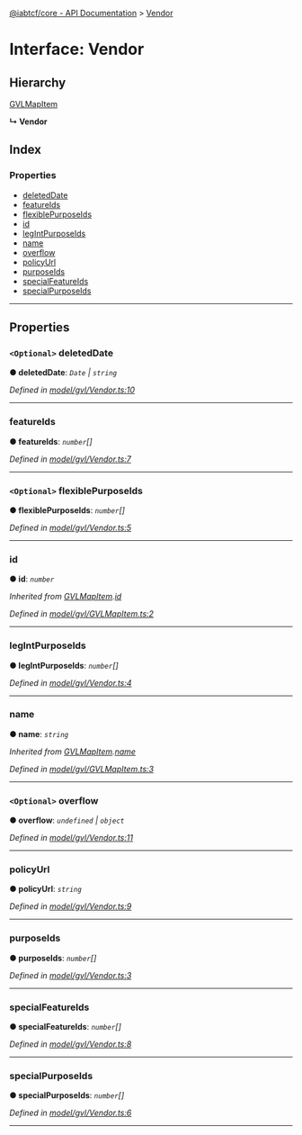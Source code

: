 [@iabtcf/core - API Documentation](../README.md) > [Vendor](../interfaces/vendor.md)

# Interface: Vendor

## Hierarchy

 [GVLMapItem](gvlmapitem.md)

**↳ Vendor**

## Index

### Properties

* [deletedDate](vendor.md#deleteddate)
* [featureIds](vendor.md#featureids)
* [flexiblePurposeIds](vendor.md#flexiblepurposeids)
* [id](vendor.md#id)
* [legIntPurposeIds](vendor.md#legintpurposeids)
* [name](vendor.md#name)
* [overflow](vendor.md#overflow)
* [policyUrl](vendor.md#policyurl)
* [purposeIds](vendor.md#purposeids)
* [specialFeatureIds](vendor.md#specialfeatureids)
* [specialPurposeIds](vendor.md#specialpurposeids)

---

## Properties

<a id="deleteddate"></a>

### `<Optional>` deletedDate

**● deletedDate**: *`Date` \| `string`*

*Defined in [model/gvl/Vendor.ts:10](https://github.com/chrispaterson/iabtcf-es/blob/2c7676b/modules/core/src/model/gvl/Vendor.ts#L10)*

___
<a id="featureids"></a>

###  featureIds

**● featureIds**: *`number`[]*

*Defined in [model/gvl/Vendor.ts:7](https://github.com/chrispaterson/iabtcf-es/blob/2c7676b/modules/core/src/model/gvl/Vendor.ts#L7)*

___
<a id="flexiblepurposeids"></a>

### `<Optional>` flexiblePurposeIds

**● flexiblePurposeIds**: *`number`[]*

*Defined in [model/gvl/Vendor.ts:5](https://github.com/chrispaterson/iabtcf-es/blob/2c7676b/modules/core/src/model/gvl/Vendor.ts#L5)*

___
<a id="id"></a>

###  id

**● id**: *`number`*

*Inherited from [GVLMapItem](gvlmapitem.md).[id](gvlmapitem.md#id)*

*Defined in [model/gvl/GVLMapItem.ts:2](https://github.com/chrispaterson/iabtcf-es/blob/2c7676b/modules/core/src/model/gvl/GVLMapItem.ts#L2)*

___
<a id="legintpurposeids"></a>

###  legIntPurposeIds

**● legIntPurposeIds**: *`number`[]*

*Defined in [model/gvl/Vendor.ts:4](https://github.com/chrispaterson/iabtcf-es/blob/2c7676b/modules/core/src/model/gvl/Vendor.ts#L4)*

___
<a id="name"></a>

###  name

**● name**: *`string`*

*Inherited from [GVLMapItem](gvlmapitem.md).[name](gvlmapitem.md#name)*

*Defined in [model/gvl/GVLMapItem.ts:3](https://github.com/chrispaterson/iabtcf-es/blob/2c7676b/modules/core/src/model/gvl/GVLMapItem.ts#L3)*

___
<a id="overflow"></a>

### `<Optional>` overflow

**● overflow**: *`undefined` \| `object`*

*Defined in [model/gvl/Vendor.ts:11](https://github.com/chrispaterson/iabtcf-es/blob/2c7676b/modules/core/src/model/gvl/Vendor.ts#L11)*

___
<a id="policyurl"></a>

###  policyUrl

**● policyUrl**: *`string`*

*Defined in [model/gvl/Vendor.ts:9](https://github.com/chrispaterson/iabtcf-es/blob/2c7676b/modules/core/src/model/gvl/Vendor.ts#L9)*

___
<a id="purposeids"></a>

###  purposeIds

**● purposeIds**: *`number`[]*

*Defined in [model/gvl/Vendor.ts:3](https://github.com/chrispaterson/iabtcf-es/blob/2c7676b/modules/core/src/model/gvl/Vendor.ts#L3)*

___
<a id="specialfeatureids"></a>

###  specialFeatureIds

**● specialFeatureIds**: *`number`[]*

*Defined in [model/gvl/Vendor.ts:8](https://github.com/chrispaterson/iabtcf-es/blob/2c7676b/modules/core/src/model/gvl/Vendor.ts#L8)*

___
<a id="specialpurposeids"></a>

###  specialPurposeIds

**● specialPurposeIds**: *`number`[]*

*Defined in [model/gvl/Vendor.ts:6](https://github.com/chrispaterson/iabtcf-es/blob/2c7676b/modules/core/src/model/gvl/Vendor.ts#L6)*

___


